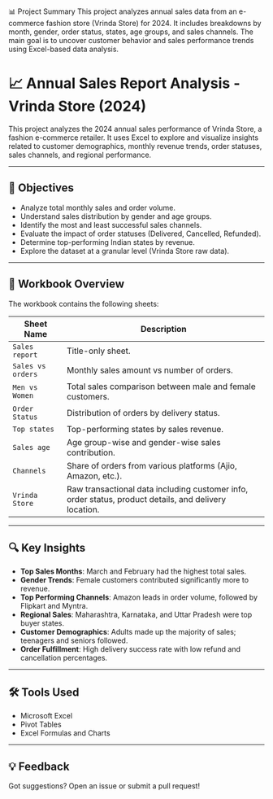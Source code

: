 📊 Project Summary
This project analyzes annual sales data from an e-commerce fashion store (Vrinda Store) for 2024. It includes breakdowns by month, gender, order status, states, age groups, and sales channels. The main goal is to uncover customer behavior and sales performance trends using Excel-based data analysis.

# 📈 Annual Sales Report Analysis - Vrinda Store (2024)

This project analyzes the 2024 annual sales performance of Vrinda Store, a fashion e-commerce retailer. It uses Excel to explore and visualize insights related to customer demographics, monthly revenue trends, order statuses, sales channels, and regional performance.

---

## 📌 Objectives

- Analyze total monthly sales and order volume.
- Understand sales distribution by gender and age groups.
- Identify the most and least successful sales channels.
- Evaluate the impact of order statuses (Delivered, Cancelled, Refunded).
- Determine top-performing Indian states by revenue.
- Explore the dataset at a granular level (Vrinda Store raw data).

---

## 📂 Workbook Overview

The workbook contains the following sheets:

| Sheet Name       | Description |
|------------------|-------------|
| `Sales report`   | Title-only sheet. |
| `Sales vs orders`| Monthly sales amount vs number of orders. |
| `Men vs Women`   | Total sales comparison between male and female customers. |
| `Order Status`   | Distribution of orders by delivery status. |
| `Top states`     | Top-performing states by sales revenue. |
| `Sales age`      | Age group-wise and gender-wise sales contribution. |
| `Channels`       | Share of orders from various platforms (Ajio, Amazon, etc.). |
| `Vrinda Store`   | Raw transactional data including customer info, order status, product details, and delivery location. |

---

## 🔍 Key Insights

- **Top Sales Months**: March and February had the highest total sales.
- **Gender Trends**: Female customers contributed significantly more to revenue.
- **Top Performing Channels**: Amazon leads in order volume, followed by Flipkart and Myntra.
- **Regional Sales**: Maharashtra, Karnataka, and Uttar Pradesh were top buyer states.
- **Customer Demographics**: Adults made up the majority of sales; teenagers and seniors followed.
- **Order Fulfillment**: High delivery success rate with low refund and cancellation percentages.

---

## 🛠️ Tools Used

- Microsoft Excel
- Pivot Tables
- Excel Formulas and Charts
---

## 💡 Feedback

Got suggestions? Open an issue or submit a pull request!

